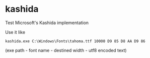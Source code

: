 # kashida
Test Microsoft's Kashida implementation

Use it like

`kashida.exe C:\Windows\Fonts\tahoma.ttf 10000 D9 85 D8 AA D9 86`

(exe path - font name - destined width - utf8 encoded text)
